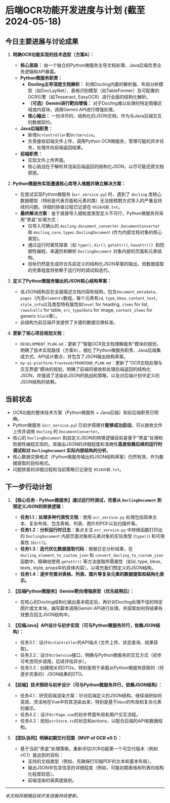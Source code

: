 # 后端OCR功能开发进度与计划 (截至 2024-05-18)

## 今日主要进展与讨论成果

1.  **明确OCR功能实现的技术选型（方案A）：**
    *   **核心思路：** 由一个独立的Python微服务主导文档处理，Java后端负责业务逻辑和API暴露。
    *   **Python微服务职责：**
        *   **Docling主导深度文档解析：** 利用Docling内置的解析器、布局分析模型（如DocLayNet）、表格识别模型（如TableFormer）及可配置的OCR引擎（如Tesseract, EasyOCR）进行全面的结构化解析。
        *   **（可选）Gemini进行靶向增强：** 对于Docling难以处理的特定图像区域或内容块，调用Gemini API进行增强处理。
        *   **核心输出：** 一份详尽的、结构化的JSON文档，作为与Java后端交互的数据契约。
    *   **Java后端职责：**
        *   新增`OcrController`和`OcrService`。
        *   负责接收前端文件上传，调用Python OCR微服务，管理可能的异步任务，处理并向前端返回结果。
    *   **前端职责：**
        *   实现文件上传界面。
        *   核心挑战在于解析并渲染后端返回的结构化JSON，以尽可能还原文档原貌。

2.  **Python微服务实现遭遇核心库导入难题并确立解决方案：**
    *   在尝试实现Python微服务 (`ocr_service.py`) 时，遇到了 `docling` 库核心数据模型（特别是代表页面和元素的类）无法按预期方式导入的严重且持续的问题。详细的排查过程已记录在 `0518问题.txt`。
    *   **最终解决方案**：鉴于直接导入细粒度类型定义不可行，Python微服务将采用"黑盒"处理方式：
        *   仅导入可确认的 `docling.document_converter.DocumentConverter` 和 `docling_core.types.DoclingDocument` (作为内部文档对象的核心类型)。
        *   通过运行时属性探查（如 `type()`, `dir()`, `getattr()`, `hasattr()`）和防御性编程，来遍历和解析 `DoclingDocument` 对象内部的页面和元素结构。
        *   目标仍然是生成符合先前定义的结构化JSON草案的输出，但数据提取的完善程度将依赖于运行时的调试和迭代。

3.  **定义了Python微服务输出的JSON核心结构草案：**
    *   该JSON结构旨在全面描述文档内容和结构，包含`document_metadata`、`pages`（内含`elements`数组，每个元素有`id`, `type`, `bbox`, `content_text`, `style_info`以及类型特有属性如`level` for heading, `items` for list, `rows`/`cells` for table, `src_type`/`data` for image, `content_items` for generic `block`等）。
    *   此结构为前后端开发提供了关键的数据交换标准。

4.  **更新了核心项目规划文档：**
    *   `DEVELOPMENT_PLAN.md`：更新了"智能OCR及文档理解服务"模块的规划，明确了技术实现路径（方案A），细化了Python微服务职责、Java后端集成方式、API设计要点，并包含了JSON输出结构草案。
    *   `my-ai-platform-frontend/FRONTEND_PLAN.md`：更新了"OCR文档处理与交互界面"模块的规划，明确了前端将接收和处理后端返回的结构化JSON，并强调了渲染此JSON的挑战和策略，以及对后端计划中定义的JSON结构的依赖。

## 当前状态

*   OCR功能的整体技术方案（Python微服务 + Java后端）和前后端职责已明确。
*   Python微服务 (`ocr_service.py`) 已初步搭建并**能够成功启动**，可以接收文件上传并调用 `docling` 的 `DocumentConverter`。
*   核心的 `DoclingDocument` 到自定义JSON的转换逻辑目前是基于"黑盒"处理和防御性编程实现的。其输出JSON的详细程度和准确性**高度依赖后续的运行时调试和对 `DoclingDocument` 实际内部结构的分析**。
*   核心数据交换格式（Python微服务输出的JSON结构草案）仍然有效，作为数据提取的目标格式。
*   问题排查的详细过程和当前策略已记录在 `0518问题.txt`。

## 下一步行动计划

1.  **【核心任务 - Python微服务】通过运行时调试，完善从 `DoclingDocument` 到预定义JSON的转换逻辑：**
    *   **任务1.1：处理多种代表性文档**：使用 `ocr_service.py` 处理包括简单文本、复杂布局、包含表格、列表、图片的PDF以及扫描件等。
    *   **任务1.2：分析运行时日志**：重点关注 `ocr_service.py` 中转换函数打印出的 `DoclingDocument` 内部页面对象和元素对象的实际类型 (`type()`) 和可用属性 (`dir()`)。
    *   **任务1.3：迭代优化数据提取代码**：根据日志分析结果，在 `docling_element_to_custom_json` 和 `convert_docling_to_custom_json` 函数中，精确地使用 `getattr()` 等方法提取所需属性（如id, type, bbox, texts, style, props中的具体内容），以填充我们预定义的JSON结构。
    *   **任务1.4：逐步完善对表格、列表、图片等复杂元素的数据提取和结构化表示。**

2.  **【后端Python微服务】Gemini靶向增强原型（优先级稍后）：**
    *   在核心的Docling结构化输出基本稳定后，再针对Docling处理不佳的特定图片或文本块，编写脚本调用Gemini API进行处理，并探索如何将结果有效整合回主JSON结构中。

3.  **【后端Java】API设计与初步实现（可与Python微服务并行，依赖JSON结构）：**
    *   任务3.1：设计`OcrController`的API端点 (文件上传、状态查询、结果获取)。
    *   任务3.2：设计`OcrService`接口，明确与Python微服务的交互方式（初步可考虑同步调用，后续评估异步）。
    *   任务3.3：创建相关的DTOs，特别是用于承载从Python微服务获取的（将逐步完善的）JSON结果的DTO。

4.  **【前端】技术预研与初步设计（可与Python微服务并行，依赖JSON结构）：**
    *   任务4.1：研究前端渲染方案：针对后端定义的JSON结构，继续调研如何高效、灵活地在Vue中将其渲染出来，特别是基于`bbox`的布局和复杂元素的展示。
    *   任务4.2：设计`OcrPage.vue`的初步界面布局和用户交互流程。
    *   任务4.3：规划`ocrStore.ts`的状态和actions，以配合后端的API和数据结构。

5.  **【团队协同】明确初期交付范围（MVP of OCR v0.1）：**
    *   基于当前"黑盒"处理策略，重新评估OCR功能第一个可交付版本（例如v0.1）能达到的目标：
        *   支持的文档类型（例如，先确保打印版PDF的文本和基本布局）。
        *   输出JSON中包含信息的详细程度（例如，可能初期表格和列表的结构化程度较低）。
        *   前端渲染的保真度级别。

---
*本文档将根据后续开发进展持续更新。* 